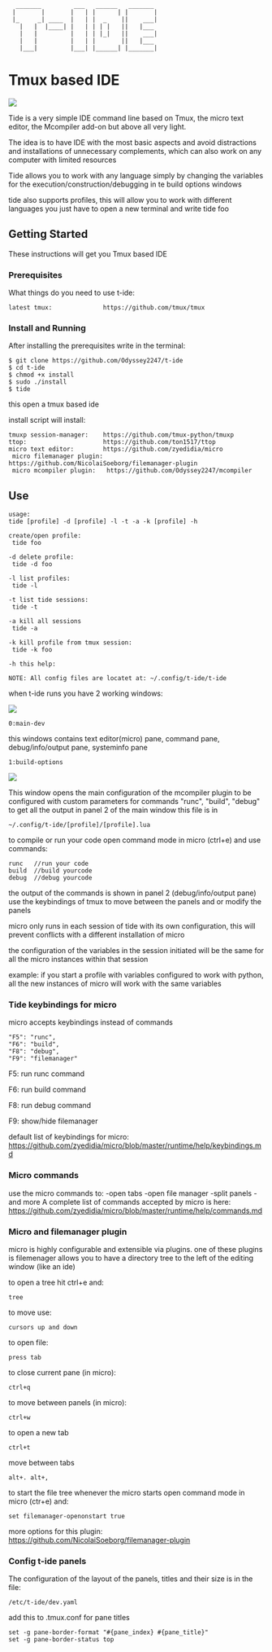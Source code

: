       _______         ___   ______   _______ 
     |       |       |   | |      | |       |
     |_     _| ____  |   | |  _    ||    ___|
       |   |  |____| |   | | | |   ||   |___ 
       |   |         |   | | |_|   ||    ___|
       |   |         |   | |       ||   |___ 
       |___|         |___| |______| |_______|

# Tmux based IDE 

![](t-ide.png)


Tide is a very simple IDE command line based on Tmux, the micro text editor, the Mcompiler add-on but above all very light.

The idea is to have IDE with the most basic aspects and avoid distractions and installations of unnecessary complements, which 
can also work on any computer with limited resources

Tide allows you to work with any language simply by changing the variables for the execution/construction/debugging in te build options windows

tide also supports profiles, this will allow you to work with different languages you just have to open a new terminal and write tide foo

## Getting Started

These instructions will get you Tmux based IDE

### Prerequisites

What things do you need to use t-ide:

```
latest tmux:              https://github.com/tmux/tmux

```

### Install and Running

After installing the prerequisites write in the terminal:

```
$ git clone https://github.com/Odyssey2247/t-ide
$ cd t-ide
$ chmod +x install
$ sudo ./install
$ tide
```
this open a tmux based ide

install script will install:
```
tmuxp session-manager:    https://github.com/tmux-python/tmuxp
ttop:                     https://github.com/ton1517/ttop
micro text editor:        https://github.com/zyedidia/micro
 micro filemanager plugin: https://github.com/NicolaiSoeborg/filemanager-plugin
 micro mcompiler plugin:   https://github.com/Odyssey2247/mcompiler
```

## Use

    usage:
    tide [profile] -d [profile] -l -t -a -k [profile] -h

    create/open profile:
     tide foo

    -d delete profile:
     tide -d foo

    -l list profiles:
     tide -l
  
    -t list tide sessions:
     tide -t
  
    -a kill all sessions
     tide -a
  
    -k kill profile from tmux session:
     tide -k foo
  
    -h this help:
  
    NOTE: All config files are locatet at: ~/.config/t-ide/t-ide
  

when t-ide runs you have 2 working windows:

![](windows.png)

	0:main-dev 

this windows contains text editor(micro) pane, command pane, debug/info/output pane, systeminfo pane

	1:build-options

![](config.png)

This window opens the main configuration of the mcompiler plugin to 
be configured with custom parameters for commands "runc", "build", "debug"
to get all the output in panel 2 of the main window
this file is in

    ~/.config/t-ide/[profile]/[profile].lua

to compile or run your code open command mode in micro (ctrl+e) and use commands:

    runc   //run your code 
    build  //build yourcode
    debug  //debug yourcode
    
the output of the commands is shown in panel 2 (debug/info/output pane)
use the keybindings of tmux to move between the panels and or modify the panels

micro only runs in each session of tide with its own configuration, this will 
prevent conflicts with a different installation of micro

the configuration of the variables in the session initiated will be the same 
for all the micro instances within that session

example:
if you start a profile with variables configured to work with python, all the new instances of micro will work with the same variables

### Tide keybindings for micro

micro accepts keybindings instead of commands

    "F5": "runc",
    "F6": "build",
    "F8": "debug",
    "F9": "filemanager"    

F5: run runc command

F6: run build command

F8: run debug command

F9: show/hide filemanager

default list of keybindings for micro: https://github.com/zyedidia/micro/blob/master/runtime/help/keybindings.md

### Micro commands

use the micro commands to:
-open tabs
-open file manager
-split panels
-and more
A complete list of commands accepted by micro is here: https://github.com/zyedidia/micro/blob/master/runtime/help/commands.md

### Micro and filemanager plugin

micro is highly configurable and extensible via plugins. 
one of these plugins is filemenager allows you to have a 
directory tree to the left of the editing window (like an ide)

to open a tree hit ctrl+e and:

    tree

to move use:

    cursors up and down  

to open file:

    press tab

to close current pane (in micro):

    ctrl+q

to move between panels (in micro):

    ctrl+w

to open a new tab 
  
    ctrl+t

move between tabs

    alt+. alt+,

to start the file tree whenever the micro starts 
open command mode in micro (ctr+e) and:

    set filemanager-openonstart true

more options for this plugin: https://github.com/NicolaiSoeborg/filemanager-plugin

### Config t-ide panels

The configuration of the layout of the panels, titles and their size is in the file:

    /etc/t-ide/dev.yaml

add this to .tmux.conf for pane titles

    set -g pane-border-format "#{pane_index} #{pane_title}"
    set -g pane-border-status top
